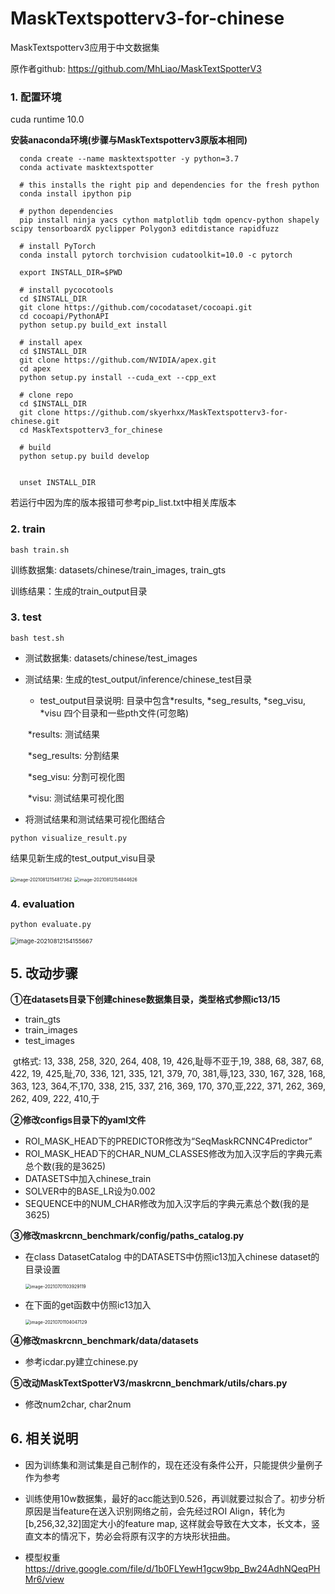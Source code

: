 # MaskTextspotterv3-for-chinese
MaskTextspotterv3应用于中文数据集



原作者github: https://github.com/MhLiao/MaskTextSpotterV3



### 1. 配置环境

cuda runtime 10.0

**安装anaconda环境(步骤与MaskTextspotterv3原版本相同)**

```shell
  conda create --name masktextspotter -y python=3.7
  conda activate masktextspotter

  # this installs the right pip and dependencies for the fresh python
  conda install ipython pip

  # python dependencies
  pip install ninja yacs cython matplotlib tqdm opencv-python shapely scipy tensorboardX pyclipper Polygon3 editdistance rapidfuzz

  # install PyTorch
  conda install pytorch torchvision cudatoolkit=10.0 -c pytorch

  export INSTALL_DIR=$PWD

  # install pycocotools
  cd $INSTALL_DIR
  git clone https://github.com/cocodataset/cocoapi.git
  cd cocoapi/PythonAPI
  python setup.py build_ext install

  # install apex
  cd $INSTALL_DIR
  git clone https://github.com/NVIDIA/apex.git
  cd apex
  python setup.py install --cuda_ext --cpp_ext

  # clone repo
  cd $INSTALL_DIR
  git clone https://github.com/skyerhxx/MaskTextspotterv3-for-chinese.git
  cd MaskTextspotterv3_for_chinese

  # build
  python setup.py build develop


  unset INSTALL_DIR
```

若运行中因为库的版本报错可参考pip_list.txt中相关库版本



### 2. train

```shell
bash train.sh
```

训练数据集: datasets/chinese/train_images, train_gts

训练结果：生成的train_output目录



### 3. test

```shell
bash test.sh
```

* 测试数据集: datasets/chinese/test_images

* 测试结果: 生成的test_output/inference/chinese_test目录

  * test_output目录说明: 目录中包含*results, *seg_results, *seg_visu, *visu 四个目录和一些pth文件(可忽略)

  ​           *results: 测试结果

  ​		   *seg_results: 分割结果

  ​		   *seg_visu: 分割可视化图

  ​           *visu: 测试结果可视化图



* 将测试结果和测试结果可视化图结合

```jieguo 
python visualize_result.py
```

结果见新生成的test_output_visu目录

<img src="C:\Users\admin\AppData\Roaming\Typora\typora-user-images\image-20210812154817362.png" alt="image-20210812154817362" style="zoom:50%;" />

<img src="C:\Users\admin\AppData\Roaming\Typora\typora-user-images\image-20210812154844626.png" alt="image-20210812154844626" style="zoom:50%;" />



### 4. evaluation

```shell
python evaluate.py
```

<img src="C:\Users\admin\AppData\Roaming\Typora\typora-user-images\image-20210812154155667.png" alt="image-20210812154155667" style="zoom:67%;" />







## 5. 改动步骤

**①在datasets目录下创建chinese数据集目录，类型格式参照ic13/15**

* train_gts
* train_images
* test_images

​		gt格式: 13, 338, 258, 320, 264, 408, 19, 426,耻辱不亚于,19, 388, 68, 387, 68, 422, 19, 425,耻,70, 336, 121, 335, 121, 379, 70, 381,辱,123, 330, 167, 328, 168, 363, 123, 364,不,170, 338, 215, 337, 216, 369, 170, 370,亚,222, 371, 262, 369, 262, 409, 222, 410,于

**②修改configs目录下的yaml文件**

* ROI_MASK_HEAD下的PREDICTOR修改为“SeqMaskRCNNC4Predictor”
* ROI_MASK_HEAD下的CHAR_NUM_CLASSES修改为加入汉字后的字典元素总个数(我的是3625)
* DATASETS中加入chinese_train
* SOLVER中的BASE_LR设为0.002
* SEQUENCE中的NUM_CHAR修改为加入汉字后的字典元素总个数(我的是3625)

**③修改maskrcnn_benchmark/config/paths_catalog.py**

* 在class DatasetCatalog 中的DATASETS中仿照ic13加入chinese dataset的目录设置         

     <img src="C:\Users\admin\AppData\Roaming\Typora\typora-user-images\image-20210701103929119.png" alt="image-20210701103929119" style="zoom:50%;" />

  

* 在下面的get函数中仿照ic13加入

  <img src="C:\Users\admin\AppData\Roaming\Typora\typora-user-images\image-20210701104047129.png" alt="image-20210701104047129" style="zoom:50%;" />



**④修改maskrcnn_benchmark/data/datasets**

* 参考icdar.py建立chinese.py

**⑤改动MaskTextSpotterV3/maskrcnn_benchmark/utils/chars.py**

* 修改num2char, char2num



## 6. 相关说明

* 因为训练集和测试集是自己制作的，现在还没有条件公开，只能提供少量例子作为参考

* 训练使用10w数据集，最好的acc能达到0.526，再训就要过拟合了。初步分析原因是当feature在送入识别网络之前，会先经过ROI Align，转化为[b,256,32,32]固定大小的feature map, 这样就会导致在大文本，长文本，竖直文本的情况下，势必会将原有汉字的方块形状扭曲。

* 模型权重 https://drive.google.com/file/d/1b0FLYewH1gcw9bp_Bw24AdhNQeqPHMr6/view

  

